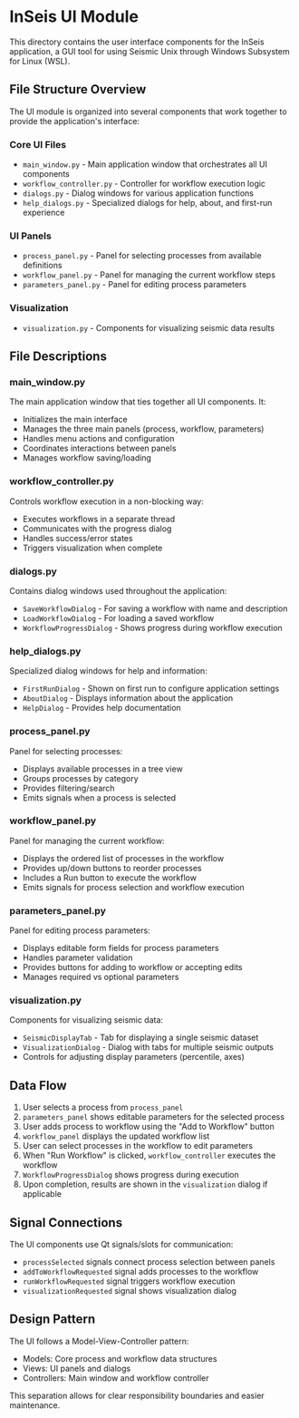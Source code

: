 # InSeis UI Module

This directory contains the user interface components for the InSeis application, a GUI tool for using Seismic Unix through Windows Subsystem for Linux (WSL).

## File Structure Overview

The UI module is organized into several components that work together to provide the application's interface:

### Core UI Files

- `main_window.py` - Main application window that orchestrates all UI components
- `workflow_controller.py` - Controller for workflow execution logic
- `dialogs.py` - Dialog windows for various application functions
- `help_dialogs.py` - Specialized dialogs for help, about, and first-run experience

### UI Panels

- `process_panel.py` - Panel for selecting processes from available definitions
- `workflow_panel.py` - Panel for managing the current workflow steps
- `parameters_panel.py` - Panel for editing process parameters

### Visualization

- `visualization.py` - Components for visualizing seismic data results


## File Descriptions

### main_window.py

The main application window that ties together all UI components. It:
- Initializes the main interface
- Manages the three main panels (process, workflow, parameters)
- Handles menu actions and configuration
- Coordinates interactions between panels
- Manages workflow saving/loading

### workflow_controller.py

Controls workflow execution in a non-blocking way:
- Executes workflows in a separate thread
- Communicates with the progress dialog
- Handles success/error states
- Triggers visualization when complete

### dialogs.py

Contains dialog windows used throughout the application:
- `SaveWorkflowDialog` - For saving a workflow with name and description
- `LoadWorkflowDialog` - For loading a saved workflow
- `WorkflowProgressDialog` - Shows progress during workflow execution

### help_dialogs.py

Specialized dialog windows for help and information:
- `FirstRunDialog` - Shown on first run to configure application settings
- `AboutDialog` - Displays information about the application
- `HelpDialog` - Provides help documentation

### process_panel.py

Panel for selecting processes:
- Displays available processes in a tree view
- Groups processes by category
- Provides filtering/search
- Emits signals when a process is selected

### workflow_panel.py

Panel for managing the current workflow:
- Displays the ordered list of processes in the workflow
- Provides up/down buttons to reorder processes
- Includes a Run button to execute the workflow
- Emits signals for process selection and workflow execution

### parameters_panel.py

Panel for editing process parameters:
- Displays editable form fields for process parameters
- Handles parameter validation
- Provides buttons for adding to workflow or accepting edits
- Manages required vs optional parameters

### visualization.py

Components for visualizing seismic data:
- `SeismicDisplayTab` - Tab for displaying a single seismic dataset
- `VisualizationDialog` - Dialog with tabs for multiple seismic outputs
- Controls for adjusting display parameters (percentile, axes)

## Data Flow

1. User selects a process from `process_panel`
2. `parameters_panel` shows editable parameters for the selected process
3. User adds process to workflow using the "Add to Workflow" button
4. `workflow_panel` displays the updated workflow list
5. User can select processes in the workflow to edit parameters
6. When "Run Workflow" is clicked, `workflow_controller` executes the workflow
7. `WorkflowProgressDialog` shows progress during execution
8. Upon completion, results are shown in the `visualization` dialog if applicable

## Signal Connections

The UI components use Qt signals/slots for communication:
- `processSelected` signals connect process selection between panels
- `addToWorkflowRequested` signal adds processes to the workflow
- `runWorkflowRequested` signal triggers workflow execution
- `visualizationRequested` signal shows visualization dialog

## Design Pattern

The UI follows a Model-View-Controller pattern:
- Models: Core process and workflow data structures
- Views: UI panels and dialogs
- Controllers: Main window and workflow controller

This separation allows for clear responsibility boundaries and easier maintenance.